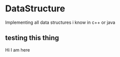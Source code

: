 # DataStructure
Implementing all data structures i know in c++ or java

## testing this thing
Hi I am here
